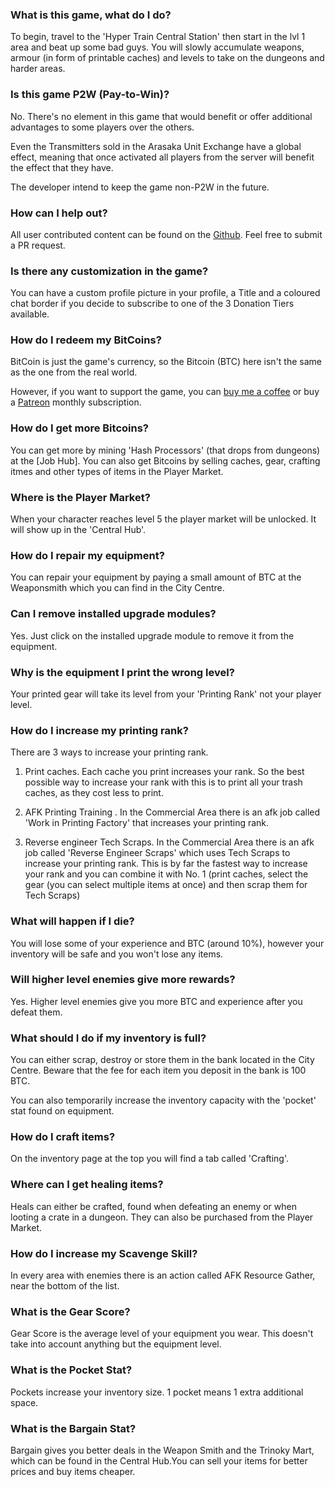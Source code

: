 ### What is this game, what do I do?
To begin, travel to the 'Hyper Train Central Station' then start in the lvl 1 area and beat up some bad guys. You will slowly accumulate weapons, armour (in form of printable caches) and levels to take on the dungeons and harder areas.

### Is this game P2W (Pay-to-Win)?
No. There's no element in this game that would benefit or offer additional advantages to some players over the others.

Even the Transmitters sold in the Arasaka Unit Exchange have a global effect, meaning that once activated all players from the server will benefit the effect that they have.

The developer intend to keep the game non-P2W in the future.

### How can I help out?
All user contributed content can be found on the [Github](https://github.com/DexterHuang/CyberCodeOnline). Feel free to submit a PR request.

### Is there any customization in the game?
You can have a custom profile picture in your profile, a Title and a coloured chat border if you decide to subscribe to one of the 3 Donation Tiers available.

### How do I redeem my BitCoins?
BitCoin is just the game's currency, so the Bitcoin (BTC) here isn't the same as the one from the real world.

However, if you want to support the game, you can [buy me a coffee](https://www.buymeacoffee.com/cybercodeonline) or buy a [Patreon](https://www.patreon.com/cybercodeonline) monthly subscription.

### How do I get more Bitcoins?
You can get more by mining 'Hash Processors' (that drops from dungeons) at the [Job Hub].
You can also get Bitcoins by selling caches, gear, crafting itmes and other types of items in the Player Market.

### Where is the Player Market?
When your character reaches level 5 the player market will be unlocked. It will show up in the 'Central Hub'. 

### How do I repair my equipment?
You can repair your equipment by paying a small amount of BTC at the Weaponsmith which you can find in the City Centre.

### Can I remove installed upgrade modules?
Yes. Just click on the installed upgrade module to remove it from the equipment.

### Why is the equipment I print the wrong level?
Your printed gear will take its level from your 'Printing Rank' not your player level.

### How do I increase my printing rank?
There are 3 ways to increase your printing rank.  

1. Print caches. Each cache you print increases your rank. So the best possible way to increase your rank with this is to print all your trash caches, as they cost less to print.  

2. AFK Printing Training . In the Commercial Area there is an afk job called 'Work in Printing Factory' that increases your printing rank. 

3. Reverse engineer Tech Scraps. In the Commercial Area there is an afk job called 'Reverse Engineer Scraps' which uses Tech Scraps to increase your printing rank. This is by far the fastest way to increase your rank and you can combine it with No. 1 (print caches, select the gear (you can select multiple items at once) and then scrap them for Tech Scraps)

### What will happen if I die?
You will lose some of your experience and BTC (around 10%), however your inventory will be safe and you won't lose any items.

### Will higher level enemies give more rewards?
Yes. Higher level enemies give you more BTC and experience after you defeat them.

### What should I do if my inventory is full?
You can either scrap, destroy or store them in the bank located in the City Centre. Beware that the fee for each item you deposit in the bank is 100 BTC. 

You can also temporarily increase the inventory capacity with the 'pocket' stat found on equipment.

### How do I craft items?
On the inventory page at the top you will find a tab called 'Crafting'.

### Where can I get healing items?
Heals can either be crafted, found when defeating an enemy or when looting a crate in a dungeon.
They can also be purchased from the Player Market.

### How do I increase my Scavenge Skill?
In every area with enemies there is an action called AFK Resource Gather, near the bottom of the list.

### What is the Gear Score?
Gear Score is the average level of your equipment you wear. This doesn't take into account anything but the equipment level.

### What is the Pocket Stat?
Pockets increase your inventory size. 1 pocket means 1 extra additional space.

### What is the Bargain Stat?
Bargain gives you better deals in the Weapon Smith and the Trinoky Mart, which can be found in the Central Hub.You can sell your items for better prices and buy items cheaper.
